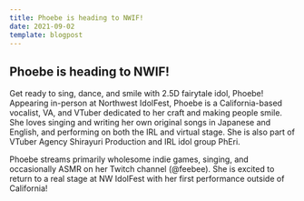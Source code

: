 ```yaml
---
title: Phoebe is heading to NWIF!
date: 2021-09-02
template: blogpost
---
```


## Phoebe is heading to NWIF!

Get ready to sing, dance, and smile with 2.5D fairytale idol, Phoebe! Appearing in-person at Northwest IdolFest, Phoebe is a California-based vocalist, VA, and VTuber dedicated to her craft and making people smile. She loves singing and writing her own original songs in Japanese and English, and performing on both the IRL and virtual stage. She is also part of VTuber Agency Shirayuri Production and IRL idol group PhEri. 

Phoebe streams primarily wholesome indie games, singing, and occasionally ASMR on her Twitch channel (@feebee). She is excited to return to a real stage at NW IdolFest with her first performance outside of California!